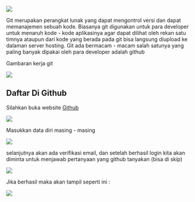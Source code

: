 ![](https://www.git-scm.com/images/logo@2x.png)
  
Git merupakan perangkat lunak yang dapat mengontrol versi dan dapat memanajemen sebuah kode. Biasanya git digunakan untuk para developer untuk menaruh kode - kode aplikasinya agar dapat dilihat oleh rekan satu timnya ataupun dari kode yang berada pada git bisa langsung diupload ke dalaman server hosting. Git ada bermacam - macam salah satunya yang paling banyak dipakai oleh para developer adalah github
  
Gambaran kerja git  
  
![](https://i.ibb.co.com/zxj9gPC/pkr46.png)
  
## Daftar Di Github  
  
Silahkan buka website [Github](https://github.com)  
  
![](https://i.ibb.co.com/NYq8k4y/pkr47.png)  
  
Masukkan data diri masing - masing  
  
![](https://i.ibb.co.com/4ddGYmN/pkr48.png)
  
selanjutnya akan ada verifikasi email, dan setelah berhasil login kita akan diminta untuk menjawab pertanyaan yang github tanyakan (bisa di skip)  
  
![](https://i.ibb.co.com/FzPYZ53/pkr49.png)
  
Jika berhasil maka akan tampil seperti ini :
  
![](https://i.ibb.co.com/LgPFtLn/pkr50.png)
<!-- Beberapa perintah dasar Git yang sering digunakan termasuk:
!!!Perintah dasar git
    - git init: Membuat repositori Git baru.
    - git clone: Menyalin repositori Git yang sudah ada.
    - git add: Menambahkan perubahan ke area staging.
    - git commit: Merekam perubahan ke dalam repositori.
    - git status: Menampilkan status dari working directory.
    - git push: Mengirim perubahan ke repositori jarak jauh.
    - git pull: Mengambil dan menggabungkan perubahan dari repositori jarak jauh.
    - git branch: Menampilkan atau mengelola cabang.
    - git merge: Menggabungkan cabang ke dalam cabang yang sedang aktif. -->